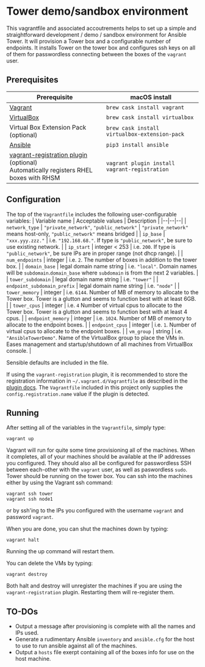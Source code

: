 # Tower demo/sandbox environment
This vagrantfile and associated accoutrements helps to set up a simple and straightforward 
development / demo / sandbox environment for Ansible Tower. It will provision a Tower box
and a configurable number of endpoints.  It installs Tower on the tower box and configures
ssh keys on all of them for passwordless connecting between the boxes of the `vagrant` 
user.

## Prerequisites
| Prerequisite | macOS install |
|--|--|
| [Vagrant](https://www.vagrantup.com) | `brew cask install vagrant` |
| [VirtualBox](https://www.virtualbox.org) | `brew cask install virtualbox` |
| Virtual Box Extension Pack (optional) | `brew cask install virtualbox-extension-pack`
| [Ansible](https://www.ansible.com) | `pip3 install ansible` |
| [vagrant-registration plugin](https://github.com/projectatomic/adb-vagrant-registration) (optional) <br /> Automatically registers RHEL boxes with  RHSM | `vagrant plugin install vagrant-registration` |

## Configuration
The top of the `Vagrantfile` includes the following user-configurable variables:
| Variable name | Acceptable values | Description |
|--|--|--|
| `network_type` | `"private_network"`, `"public_network"` | `"private_network"` means host-only, `"public_network"` means bridged |
| `ip_base` | `"xxx.yyy.zzz."` | i.e. `"192.168.68."`. If type is `"public_network"`, be sure to use existing network. |
| `ip_start` | integer < 253 | i.e. `200`. If type is `"public_network"`, be sure IPs are in proper range (not dhcp range). |
| `num_endpoints` | integer | i.e. `2`. The number of boxes in addition to the tower box. |
| `domain_base` | legal domain name string | i.e. `"local"`. Domain names will be `subdomain`.`domain_base` where `subdomain` is from the next 2 variables. |
| `tower_subdomain` | legal domain name string | i.e. `"tower"` |
| `endpoint_subdomain_prefix` | legal domain name string | i.e. `"node"` |
| `tower_memory` | integer | i.e. `6144`. Number of MB of memory to allocate to the Tower box. Tower is a glutton and seems to function best with at least 6GB. |
| `tower_cpus` | integer | i.e. `4` Number of virtual cpus to allocate to the Tower box. Tower is a glutton and seems to function best with at least 4 cpus. |
| `endpoint_memory` | integer | i.e. `1024`. Number of MB of memory to allocate to the endpoint boxes. |
| `endpoint_cpus` | integer | i.e. `1`. Number of virtual cpus to allocate to the endpoint boxes. |
| `vm_group` | string | i.e. `"AnsibleTowerDemo"`. Name of the VirtualBox group to place the VMs in.  Eases management and startup/shutdown of all machines from VirtualBox console. |

Sensible defaults are included in the file.

If using the `vagrant-registration` plugin, it is recommended to store the registration information in `~/.vagrant.d/Vagrantfile` as described in the [plugin docs](https://github.com/projectatomic/adb-vagrant-registration#credential-configuration).  The `Vagrantfile` included in this project only supplies the `config.registration.name` value if the plugin is detected.

## Running
After setting all of the variables in the `Vagrantfile`, simply type:
```shell
vagrant up
```
Vagrant will run for quite some time provisioning all of the machines.  When it completes, all of your machines should be available at the IP addresses you configured. They should also all be configured for passwordless SSH between each-other with the `vagrant` user, as well as paswordless `sudo`. Tower should be running on the tower box.  You can ssh into the machines either by using the Vagrant ssh command:
```shell
vagrant ssh tower
vagrant ssh node1
```
or by ssh'ing to the IPs you configured with the username `vagrant` and password `vagrant`.

When you are done, you can shut the machines down by typing:
```shell
vagrant halt
```
Running the up command will restart them.

You can delete the VMs by typing:
```shell
vagrant destroy
```

Both halt and destroy will unregister the machines if you are using the `vagrant-registration` plugin. Restarting them will re-register them.

## TO-DOs
- Output a message after provisioning is complete with all the names and IPs used.
- Generate a rudimentary Ansible `inventory` and `ansible.cfg` for the host to use to run ansible against all of the machines.
- Output a `hosts` file exerpt containing all of the boxes info for use on the host machine.
